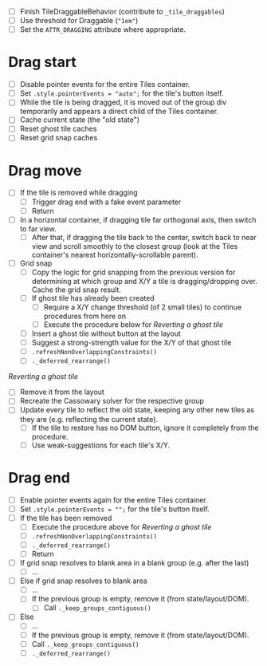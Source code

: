 - [ ] Finish TileDraggableBehavior (contribute to `_tile_draggables`)
- [ ] Use threshold for Draggable (`"1em"`)
- [ ] Set the `ATTR_DRAGGING` attribute where appropriate.

# Drag start

- [ ] Disable pointer events for the entire Tiles container.
- [ ] Set `.style.pointerEvents = "auto";` for the tile's button itself.
- [ ] While the tile is being dragged, it is moved out of the group div temporarily and appears a direct child of the Tiles container.
- [ ] Cache current state (the "old state")
- [ ] Reset ghost tile caches
- [ ] Reset grid snap caches

# Drag move

- [ ] If the tile is removed while dragging
  - [ ] Trigger drag end with a fake event parameter
  - [ ] Return
- [ ] In a horizontal container, if dragging tile far orthogonal axis, then switch to far view.
  - [ ] After that, if dragging the tile back to the center, switch back to near view and scroll smoothly to the closest group (look at the Tiles container's nearest horizontally-scrollable parent).
- [ ] Grid snap
  - [ ] Copy the logic for grid snapping from the previous version for determining at which group and X/Y a tile is dragging/dropping over. Cache the grid snap result.
  - [ ] If ghost tile has already been created
    - [ ] Require a X/Y change threshold (of 2 small tiles) to continue procedures from here on
    - [ ] Execute the procedure below for *Reverting a ghost tile*
  - [ ] Insert a ghost tile without button at the layout
  - [ ] Suggest a strong-strength value for the X/Y of that ghost tile
  - [ ] `.refreshNonOverlappingConstraints()`
  - [ ] `._deferred_rearrange()`

*Reverting a ghost tile*

- [ ] Remove it from the layout
- [ ] Recreate the Cassowary solver for the respective group
- [ ] Update every tile to reflect the old state, keeping any other new tiles as they are (e.g. reflecting the current state).
  - [ ] If the tile to restore has no DOM button, ignore it completely from the procedure.
  - [ ] Use weak-suggestions for each tile's X/Y.

# Drag end

- [ ] Enable pointer events again for the entire Tiles container.
- [ ] Set `.style.pointerEvents = "";` for the tile's button itself.
- [ ] If the tile has been removed
  - [ ] Execute the procedure above for *Reverting a ghost tile*
  - [ ] `.refreshNonOverlappingConstraints()`
  - [ ] `._deferred_rearrange()`
  - [ ] Return
- [ ] If grid snap resolves to blank area in a blank group (e.g. after the last)
  - [ ] ...
- [ ] Else if grid snap resolves to blank area
  - [ ] ...
  - [ ] If the previous group is empty, remove it (from state/layout/DOM).
    - [ ] Call `._keep_groups_contiguous()`
- [ ] Else
  - [ ] ...
  - [ ] If the previous group is empty, remove it (from state/layout/DOM).
  - [ ] Call `._keep_groups_contiguous()`
  - [ ] `._deferred_rearrange()`